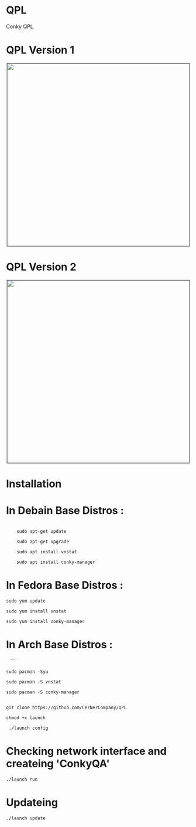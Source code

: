 # QPL
Conky QPL


# QPL Version 1

<div align="center"><a href=""><img src="http://s9.picofile.com/file/8326270942/DeepinScreenshot_20180513230716.png" width="500"></a></div>




# QPL Version 2

<div align="center"><a href=""><img src="http://s9.picofile.com/file/8326382100/DeepinScreenshot_20180515000953.png" width="500"></a></div>


# Installation


# In Debain Base Distros :
```

    sudo apt-get update 
 
    sudo apt-get upgrade

    sudo apt install vnstat 

    sudo apt install conky-manager

 ```
# In Fedora Base Distros :

    sudo yum update

    sudo yum install vnstat

    sudo yum install conky-manager


# In Arch Base Distros :
    ```
    
    sudo pacman -Syu

    sudo pacman -S vnstat

    sudo pacman -S conky-manager

 ```

git clone https://github.com/CerNerCompany/QPL
 
 chmod +x launch
 
  ./launch config
```




 # Checking network interface and createing 'ConkyQA'
 ```
 ./launch run
 
 ```

# Updateing 

``` 
./launch update

```
